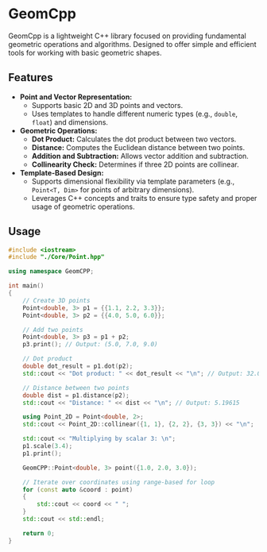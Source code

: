 # GeomCpp
GeomCpp is a lightweight C++ library focused on providing fundamental geometric operations and algorithms. Designed to offer simple and efficient tools for working with basic geometric shapes.

## Features
- **Point and Vector Representation:**
    - Supports basic 2D and 3D points and vectors.
    - Uses templates to handle different numeric types (e.g., ``double``, ``float``) and dimensions.
- **Geometric Operations:**
    - **Dot Product:** Calculates the dot product between two vectors.
    - **Distance:** Computes the Euclidean distance between two points.
    - **Addition and Subtraction:** Allows vector addition and subtraction.
    - **Collinearity Check:** Determines if three 2D points are collinear.
- **Template-Based Design:**
    - Supports dimensional flexibility via template parameters (e.g., ``Point<T, Dim>`` for points of arbitrary dimensions).
    - Leverages C++ concepts and traits to ensure type safety and proper usage of geometric operations.

## Usage
```cpp
#include <iostream>
#include "./Core/Point.hpp"

using namespace GeomCPP;

int main()
{
    // Create 3D points
    Point<double, 3> p1 = {{1.1, 2.2, 3.3}};
    Point<double, 3> p2 = {{4.0, 5.0, 6.0}};

    // Add two points
    Point<double, 3> p3 = p1 + p2;
    p3.print(); // Output: (5.0, 7.0, 9.0)

    // Dot product
    double dot_result = p1.dot(p2);
    std::cout << "Dot product: " << dot_result << "\n"; // Output: 32.0

    // Distance between two points
    double dist = p1.distance(p2);
    std::cout << "Distance: " << dist << "\n"; // Output: 5.19615

    using Point_2D = Point<double, 2>;
    std::cout << Point_2D::collinear({1, 1}, {2, 2}, {3, 3}) << "\n";

    std::cout << "Multiplying by scalar 3: \n";
    p1.scale(3.4);
    p1.print();

    GeomCPP::Point<double, 3> point({1.0, 2.0, 3.0});

    // Iterate over coordinates using range-based for loop
    for (const auto &coord : point)
    {
        std::cout << coord << " ";
    }
    std::cout << std::endl;

    return 0;
}

```